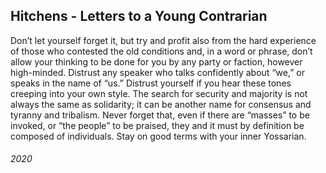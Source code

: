 ## Hitchens - Letters to a Young Contrarian

Don’t let yourself forget it, but try and profit also from the hard experience of those who contested the old conditions and, in a word or phrase, don’t allow your thinking to be done for you by any party or faction, however high-minded.
Distrust any speaker who talks confidently about “we,” or speaks in the name of “us.”
Distrust yourself if you hear these tones creeping into your own style.
The search for security and majority is not always the same as solidarity; it can be another name for consensus and tyranny and tribalism.
Never forget that, even if there are “masses” to be invoked, or “the people” to be praised, they and it must by definition be composed of individuals.
Stay on good terms with your inner Yossarian.


###### 2020